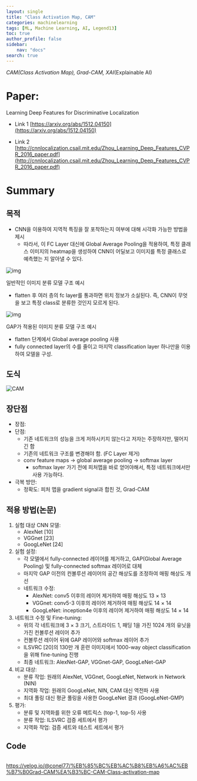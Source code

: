 ```yaml
---
layout: single
title: "Class Activation Map, CAM"
categories: machinelearning
tags: [ML, Machine Learning, AI, Legend13]
toc: true
author_profile: false
sidebar:
    nav: "docs"
search: true
---
```


*CAM(Class Activation Map), Grad-CAM, XAI*(Explainable AI)





# Paper: 

Learning Deep Features for Discriminative Localization

- Link 1 [https://arxiv.org/abs/1512.04150](https://arxiv.org/abs/1512.04150)

- Link 2 [http://cnnlocalization.csail.mit.edu/Zhou_Learning_Deep_Features_CVPR_2016_paper.pdf](http://cnnlocalization.csail.mit.edu/Zhou_Learning_Deep_Features_CVPR_2016_paper.pdf)





# Summary

## 목적

- CNN을 이용하여 지역적 특징을 잘 포착하는지 여부에 대해 시각화 가능한 방법을 제시
  - 따라서, 이 FC Layer 대신에 Global Average Pooling을 적용하여, 특정 클래스 이미지의 heatmap을 생성하여 CNN이 어딜보고 이미지를 특정 클래스로 예측했는 지 알아낼 수 있다.



![img](https://joungheekim.github.io/img/in-post/2020/2020-09-29/formal_structure.png)

일반적인 이미지 분류 모델 구조 예시

- flatten 후 여러 층의 fc layer를 통과하면 위치 정보가 소실된다. 즉, CNN이 무엇을 보고 특정 class로 분류한 것인지 모르게 된다.



![img](https://joungheekim.github.io/img/in-post/2020/2020-09-29/suggest_structure.png)

GAP가 적용된 이미지 분류 모델 구조 예시

- flatten 단계에서 Global average pooling 사용
- fully connected layer의 수를 줄이고 마지막 classification layer 하나만을 이용하여 모델을 구성.



## 도식

![CAM]({site.url}\images\2023-12-20-Day3-CAM\CAM.png)





## 장단점

- 장점: 
- 단점: 
  - 기존 네트워크의 성능을 크게 저하시키지 않는다고 저자는 주장하지만, 떨어지긴 함
  - 기존의 네트워크 구조를 변경해야 함. (FC Layer 제거)
  - conv feature maps → global average pooling → softmax layer
    - softmax layer 가기 전에 피처맵을 바로 얻어야해서, 특정 네트워크에서만 사용 가능하다.
- 극복 방안:
  - 정확도: 피처 맵을 gradient signal과 합친 것, Grad-CAM



## 적용 방법(논문)

1. 실험 대상 CNN 모델:
   - AlexNet [10]
   - VGGnet [23]
   - GoogLeNet [24]
2. 실험 설정:
   - 각 모델에서 fully-connected 레이어를 제거하고, GAP(Global Average Pooling) 및 fully-connected softmax 레이어로 대체
   - 마지막 GAP 이전의 컨볼루션 레이어의 공간 해상도를 조정하여 매핑 해상도 개선
   - 네트워크 수정:
     - AlexNet: conv5 이후의 레이어 제거하여 매핑 해상도 13 × 13
     - VGGnet: conv5-3 이후의 레이어 제거하여 매핑 해상도 14 × 14
     - GoogLeNet: inception4e 이후의 레이어 제거하여 매핑 해상도 14 × 14
3. 네트워크 수정 및 Fine-tuning:
   - 위의 각 네트워크에 3 × 3 크기, 스트라이드 1, 패딩 1을 가진 1024 개의 유닛을 가진 컨볼루션 레이어 추가
   - 컨볼루션 레이어 뒤에 GAP 레이어와 softmax 레이어 추가
   - ILSVRC [20]의 130만 개 훈련 이미지에서 1000-way object classification을 위해 fine-tuning 진행
   - 최종 네트워크: AlexNet-GAP, VGGnet-GAP, GoogLeNet-GAP
4. 비교 대상:
   - 분류 작업: 원래의 AlexNet, VGGnet, GoogLeNet, Network in Network (NIN)
   - 지역화 작업: 원래의 GoogLeNet, NIN, CAM 대신 역전파 사용
   - 최대 풀링 대신 평균 풀링을 사용한 GoogLeNet 결과 (GoogLeNet-GMP)
5. 평가:
   - 분류 및 지역화를 위한 오류 메트릭스 (top-1, top-5) 사용
   - 분류 작업: ILSVRC 검증 세트에서 평가
   - 지역화 작업: 검증 세트와 테스트 세트에서 평가







## Code

```python


```







https://velog.io/@conel77/%EB%85%BC%EB%AC%B8%EB%A6%AC%EB%B7%B0Grad-CAM%EA%B3%BC-CAM-Class-activation-map